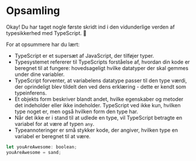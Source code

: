 # Opsamling
Okay! Du har taget nogle første skridt ind i den vidunderlige verden af typesikkerhed med TypeScript. 💪

For at opsummere har du lært:

- TypeScript er et supersæt af JavaScript, der tilføjer typer.
- Typesystemet refererer til TypeScripts forståelse af, hvordan din kode er beregnet til at fungere: hovedsageligt hvilke datatyper der skal gemmes under dine variabler.
- TypeScript forventer, at variabelens datatype passer til den type værdi, der oprindeligt blev tildelt den ved dens erklæring - dette er kendt som typeinferens.
- Et objekts form beskriver blandt andet, hvilke egenskaber og metoder det indeholder eller ikke indeholder. TypeScript ved ikke kun, hvilken type noget er, men også hvilken form den type har.
- Når det ikke er i stand til at udlede en type, vil TypeScript betragte en variabel for at være af typen `any`.
- Typeannoteringer er små stykker kode, der angiver, hvilken type en variabel er beregnet til at være.
```js
let youAreAwesome: boolean;
youAreAwesome = sand;
```